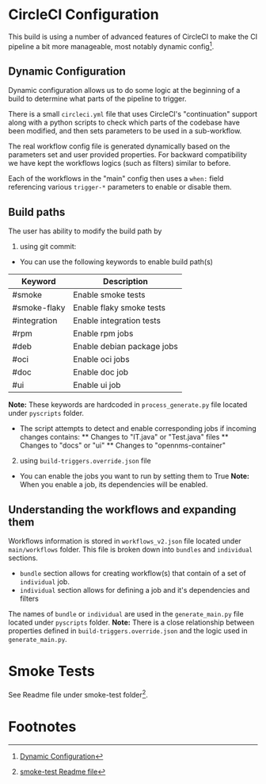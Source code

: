 # CircleCI Configuration

This build is using a number of advanced features of CircleCI to make the CI
pipeline a bit more manageable, most notably dynamic config[^1].

## Dynamic Configuration

Dynamic configuration allows us to do some logic at the beginning of a build
to determine what parts of the pipeline to trigger.

There is a small `circleci.yml` file that uses CircleCI's "continuation"
support along with a python scripts to check which parts of the codebase
have been modified, and then sets parameters to be used in a sub-workflow.

The real workflow config file is generated dynamically based on the parameters set and 
user provided properties. For backward compatibility we have kept the workflows logics
(such as filters) similar to before.

Each of the workflows in the "main" config then uses a `when:` field
referencing various `trigger-*` parameters to enable or disable them.

## Build paths

The user has ability to modify the build path by
1. using git commit:
* You can use the following keywords to enable build path(s)

| Keyword       | Description |
| ------------- | ------------- |
| #smoke        | Enable smoke tests |
| #smoke-flaky  | Enable flaky smoke tests|
| #integration  | Enable integration tests|
| #rpm          | Enable rpm jobs |
| #deb          | Enable debian package jobs |
| #oci          | Enable oci jobs |
| #doc          | Enable doc job  |
| #ui           | Enable ui job |

**Note:** These keywords are hardcoded in `process_generate.py` file located under `pyscripts` folder.

* The script attempts to detect and enable corresponding jobs if incoming changes contains:
** Changes to "IT.java" or "Test.java" files
** Changes to "docs" or "ui" 
** Changes to "opennms-container"

2. using `build-triggers.override.json` file
* You can enable the jobs you want to run by setting them to True
**Note:** When you enable a job, its dependencies will be enabled.

## Understanding the workflows and expanding them
Workflows information is stored in `workflows_v2.json` file located under `main/workflows` folder.
This file is broken down into `bundles` and `individual` sections.
* `bundle` section allows for creating workflow(s) that contain of a set of `individual` job.
* `individual` section allows for defining a job and it's dependencies and filters

The names of `bundle` or `individual` are used in the `generate_main.py` file located under `pyscripts` folder.
**Note:** There is a close relationship between properties defined in `build-triggers.override.json` and the logic used in `generate_main.py`.


# Smoke Tests
See Readme file under smoke-test folder[^2].

# Footnotes

[^1]: [Dynamic Configuration](https://circleci.com/docs/2.0/dynamic-config/)
[^2]: [smoke-test Readme file](../smoke-test/README.md)